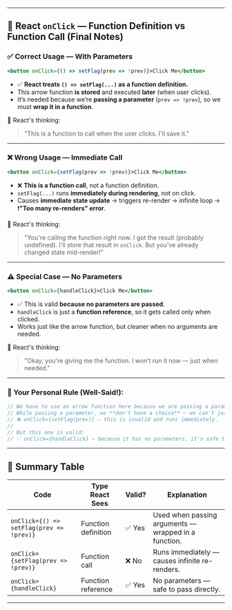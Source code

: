 
---

## 🧾 React `onClick` — Function Definition vs Function Call (Final Notes)

### ✅ Correct Usage — With Parameters

```jsx
<button onClick={() => setFlag(prev => !prev)}>Click Me</button>
```

* ✅ **React treats `() => setFlag(...)` as a function definition.**
* This arrow function **is stored** and executed **later** (when user clicks).
* It’s needed because we’re **passing a parameter** (`prev => !prev`), so we must **wrap it in a function**.

🧠 React's thinking:

> "This is a function to call when the user clicks. I'll save it."

---

### ❌ Wrong Usage — Immediate Call

```jsx
<button onClick={setFlag(prev => !prev)}>Click Me</button>
```

* ❌ **This is a function call**, not a function definition.
* `setFlag(...)` runs **immediately during rendering**, not on click.
* Causes **immediate state update** → triggers re-render → infinite loop → ❗**"Too many re-renders" error**.

🧠 React's thinking:

> "You're calling the function right now. I got the result (probably undefined). I'll store that result in `onClick`. But you've already changed state mid-render!"

---

### ⚠️ Special Case — No Parameters

```jsx
<button onClick={handleClick}>Click Me</button>
```

* ✅ This is valid **because no parameters are passed**.
* `handleClick` is just a **function reference**, so it gets called only when clicked.
* Works just like the arrow function, but cleaner when no arguments are needed.

🧠 React's thinking:

> "Okay, you're giving me the function. I won’t run it now — just when needed."

---

### 🧠 Your Personal Rule (Well-Said!):

```js
// We have to use an arrow function here because we are passing a parameter.
// While passing a parameter, we **don't have a choice** — we can't just write:
// ❌ onClick={setFlag(prev)} — this is invalid and runs immediately.
//
// But this one is valid:
// ✅ onClick={handleClick} — because it has no parameters, it's safe to pass as a reference.
```

---

## 🧠 Summary Table

| Code                                     | Type React Sees     | Valid? | Explanation                                          |
| ---------------------------------------- | ------------------- | ------ | ---------------------------------------------------- |
| `onClick={() => setFlag(prev => !prev)}` | Function definition | ✅ Yes  | Used when passing arguments — wrapped in a function. |
| `onClick={setFlag(prev => !prev)}`       | Function call       | ❌ No   | Runs immediately — causes infinite re-renders.       |
| `onClick={handleClick}`                  | Function reference  | ✅ Yes  | No parameters — safe to pass directly.               |

---

